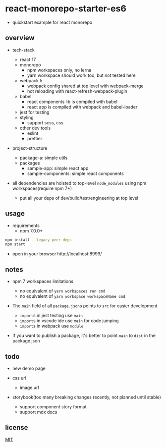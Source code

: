 # react-monorepo-starter-es6

- quickstart example for react monorepo

## overview

- tech-stack
  - react 17
  - monorepo
    - npm workspaces only, no lerna
    - yarn workspace should work too, but not tested here
  - webpack 5
    - webpack config shared at top level with webpack-merge
    - hot reloading with react-refresh-webpack-plugin
  - babel
    - react components lib is compiled with babel
    - react app is compiled with webpack and babel-loader
  - jest for testing
  - styling
    - support scss, css
  - other dev tools
    - eslint
    - prettier

- project-structure
  - package-a: simple utils
  - packages
    - sample-app: simple react app
    - sample-components: simple react components

- all dependencies are hoisted to top-level `node_modules` using npm workspaces(require npm 7+)
  - put all your deps of dev/build/test/engineering at top level

## usage

- requirements
  - npm 7.0.0+

``` bash
npm install --legacy-peer-deps
npm start
```

- open in your browser http://localhost:8999/

## notes

- npm 7 workspaces limitations
  - no equivalent of `yarn workspaces run cmd`
  - no equivalent of `yarn workspace workspaceName cmd`

- The `main` field of all `package.json`s points to `src` for easier development
  - `import`s in jest testing use `main`
  - `import`s in vscode ide use `main` for code jumping
  - `import`s in webpack use `module`
- If you want to publish a package, it's better to point `main` to `dist` in the package.json

## todo

- new demo page

- css url
  - image url

- storybook(too many breaking changes recently, not planned until stable)
  - support component story format
  - support mdx docs

## license

[MIT](https://opensource.org/licenses/MIT)
